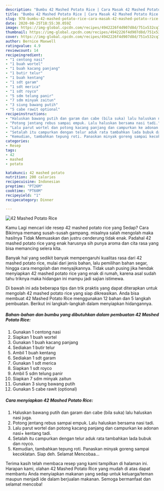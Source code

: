 ```yaml
---
description: "Bumbu 42 Mashed Potato Rice | Cara Masak 42 Mashed Potato Rice Yang Enak dan Simpel"
title: "Bumbu 42 Mashed Potato Rice | Cara Masak 42 Mashed Potato Rice Yang Enak dan Simpel"
slug: 978-bumbu-42-mashed-potato-rice-cara-masak-42-mashed-potato-rice-yang-enak-dan-simpel
date: 2020-08-25T18:55:30.059Z
image: https://img-global.cpcdn.com/recipes/4942226f4d907d8d/751x532cq70/42-mashed-potato-rice-foto-resep-utama.jpg
thumbnail: https://img-global.cpcdn.com/recipes/4942226f4d907d8d/751x532cq70/42-mashed-potato-rice-foto-resep-utama.jpg
cover: https://img-global.cpcdn.com/recipes/4942226f4d907d8d/751x532cq70/42-mashed-potato-rice-foto-resep-utama.jpg
author: Bernice Maxwell
ratingvalue: 4.9
reviewcount: 14
recipeingredient:
- "1 centong nasi"
- "1 buah wortel"
- "1 buah kacang panjang"
- "1 butir telur"
- "1 buah kentang"
- "1 sdt garam"
- "1 sdt merica"
- "1 sdt royco"
- "5 sdm telung panir"
- "7 sdm minyak zaitun"
- "3 siung bawang putih"
- "5 cabe rawit optional"
recipeinstructions:
- "Haluskan bawang putih dan garam dan cabe (bila suka) lalu haluskan nasi juga."
- "Potong jentang rebus sampai empuk. Lalu haluskan bersama nasi tadi."
- "Lalu parut wortel dan potong kacang panjang dan campurkan ke adonan nasi+ kentang tadi."
- "Setalah itu campurkan dengan telur aduk rata tambahkan lada bubuk dan royco."
- "Kemudian, tambahkan tepung roti. Panaskan minyak goreng sampai kecoklatan. Siap deh. Selamat Mencobaa..."
categories:
- Resep
tags:
- 42
- mashed
- potato

katakunci: 42 mashed potato 
nutrition: 200 calories
recipecuisine: Indonesian
preptime: "PT26M"
cooktime: "PT60M"
recipeyield: "1"
recipecategory: Dinner

---
```



![42 Mashed Potato Rice](https://img-global.cpcdn.com/recipes/4942226f4d907d8d/751x532cq70/42-mashed-potato-rice-foto-resep-utama.jpg)

Kamu Lagi mencari ide resep 42 mashed potato rice yang Sedap? Cara Bikinnya memang susah-susah gampang. misalnya salah mengolah maka hasilnya Tidak Memuaskan dan justru cenderung tidak enak. Padahal 42 mashed potato rice yang enak harusnya sih punya aroma dan cita rasa yang bisa memancing selera kita.

Banyak hal yang sedikit banyak mempengaruhi kualitas rasa dari 42 mashed potato rice, mulai dari jenis bahan, lalu pemilihan bahan segar, hingga cara mengolah dan menyajikannya. Tidak usah pusing jika hendak menyiapkan 42 mashed potato rice yang enak di rumah, karena asal sudah tahu triknya maka hidangan ini mampu jadi sajian istimewa.




Di bawah ini ada beberapa tips dan trik praktis yang dapat diterapkan untuk mengolah 42 mashed potato rice yang siap dikreasikan. Anda bisa membuat 42 Mashed Potato Rice menggunakan 12 bahan dan 5 langkah pembuatan. Berikut ini langkah-langkah dalam menyiapkan hidangannya.

<!--inarticleads1-->

##### Bahan-bahan dan bumbu yang dibutuhkan dalam pembuatan 42 Mashed Potato Rice:

1. Gunakan 1 centong nasi
1. Siapkan 1 buah wortel
1. Gunakan 1 buah kacang panjang
1. Sediakan 1 butir telur
1. Ambil 1 buah kentang
1. Sediakan 1 sdt garam
1. Gunakan 1 sdt merica
1. Siapkan 1 sdt royco
1. Ambil 5 sdm telung panir
1. Siapkan 7 sdm minyak zaitun
1. Gunakan 3 siung bawang putih
1. Gunakan 5 cabe rawit (optional)




<!--inarticleads2-->

##### Cara menyiapkan 42 Mashed Potato Rice:

1. Haluskan bawang putih dan garam dan cabe (bila suka) lalu haluskan nasi juga.
1. Potong jentang rebus sampai empuk. Lalu haluskan bersama nasi tadi.
1. Lalu parut wortel dan potong kacang panjang dan campurkan ke adonan nasi+ kentang tadi.
1. Setalah itu campurkan dengan telur aduk rata tambahkan lada bubuk dan royco.
1. Kemudian, tambahkan tepung roti. Panaskan minyak goreng sampai kecoklatan. Siap deh. Selamat Mencobaa...




Terima kasih telah membaca resep yang kami tampilkan di halaman ini. Harapan kami, olahan 42 Mashed Potato Rice yang mudah di atas dapat membantu Anda menyiapkan makanan yang sedap untuk keluarga/teman maupun menjadi ide dalam berjualan makanan. Semoga bermanfaat dan selamat mencoba!
